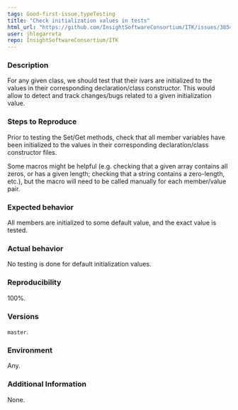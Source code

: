 ```yaml
---
tags: Good-first-issue,typeTesting
title: "Check initialization values in tests"
html_url: "https://github.com/InsightSoftwareConsortium/ITK/issues/3854"
user: jhlegarreta
repo: InsightSoftwareConsortium/ITK
---
```


### Description

For any given class, we should test that their ivars are initialized to the values in their corresponding declaration/class constructor. This would allow to detect and track changes/bugs related to a given initialization value.

### Steps to Reproduce

Prior to testing the Set/Get methods, check that all member variables have been initialized to the values in their corresponding declaration/class constructor files.

Some macros might be helpful (e.g. checking that a given array contains all zeros, or has a given length; checking that a string contains a zero-length, etc.), but the macro will need to be called manually for each member/value pair. 

### Expected behavior

All members are initialized to some default value, and the exact value is tested.

### Actual behavior

No testing is done for default initialization values.

### Reproducibility

100%.

### Versions

`master`.

### Environment

Any.

### Additional Information

None.